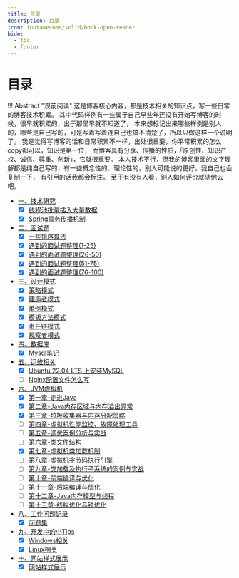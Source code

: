```yaml
---
title: 目录
description: 目录
icon: fontawesome/solid/book-open-reader
hide:
  - toc
  - footer
---
```


# 目录

!!! Abstract "观前阅读"
    这是博客核心内容，都是技术相关的知识点，写一些日常的博客技术积累。
    其中代码样例有一些属于自己早些年还没有开始写博客的时候，很早就积累的，出于那里早就不知道了，
    本来想标记出来哪些样例是别人的，哪些是自己写的，可是写着写着连自己也搞不清楚了，所以只做这样一个说明了。
    我是觉得写博客的话和日常积累不一样，出处很重要，你平常积累的怎么copy都可以，知识是第一位，
    而博客具有分享、传播的性质，「原创性、知识产权、诚信、尊重、创新」，它就很重要。
    本人技术不行，但我的博客里面的文字理解都是纯自己写的，有一些概念性的、理论性的，别人可能说的更好，我自己也会复制一下，
    有引用的话我都会标注。
    至于有没有人看，别人如何评价就随他去吧。

- <a class="navigation" href="技术研究/">一、技术研究</a>
    - [x] <a class="navigation" href="技术研究/线程池批量插入大量数据/">线程池批量插入大量数据</a>
    - [x] <a class="navigation" href="技术研究/Spring事务传播机制/">Spring事务传播机制</a>
- <a class="navigation" href="面试题/">二、面试题</a>
    - [x] <a class="navigation" href="面试题/一些排序算法/">一些排序算法</a>
    - [x] <a class="navigation" href="面试题/遇到的面试题整理(1-25)/">遇到的面试题整理(1-25)</a>
    - [x] <a class="navigation" href="面试题/遇到的面试题整理(26-50)/">遇到的面试题整理(26-50)</a>
    - [x] <a class="navigation" href="面试题/遇到的面试题整理(51-75)/">遇到的面试题整理(51-75)</a>
    - [x] <a class="navigation" href="面试题/遇到的面试题整理(76-100)/">遇到的面试题整理(76-100)</a>
- <a class="navigation" href="设计模式/">三、设计模式</a>
    - [x] <a class="navigation" href="设计模式/策略模式/">策略模式</a>
    - [x] <a class="navigation" href="设计模式/建造者模式/">建造者模式</a>
    - [x] <a class="navigation" href="设计模式/单例模式/">单例模式</a>
    - [x] <a class="navigation" href="设计模式/模板方法模式/">模板方法模式</a>
    - [x] <a class="navigation" href="设计模式/责任链模式/">责任链模式</a>
    - [x] <a class="navigation" href="设计模式/观察者模式/">观察者模式</a>
- <a class="navigation" href="数据库/">四、数据库</a>
    - [x] <a class="navigation" href="数据库/Mysql笔记/">Mysql笔记</a>
- <a class="navigation" href="运维相关/">五、运维相关</a>
    - [x] <a class="navigation" href="运维相关/Ubuntu 22.04 LTS 上安装MySQL/">Ubuntu 22.04 LTS 上安装MySQL</a>
    - [ ] <a class="navigation" href="运维相关/Nginx配置文件怎么写/">Nginx配置文件怎么写</a>
- <a class="navigation" href="JVM虚拟机/">六、JVM虚拟机</a>
    - [x] <a class="navigation" href="JVM虚拟机/第一章-走进Java/">第一章-走进Java</a>
    - [x] <a class="navigation" href="JVM虚拟机/第二章-Java内存区域与内存溢出异常/">第二章-Java内存区域与内存溢出异常</a>
    - [x] <a class="navigation" href="JVM虚拟机/第三章-垃圾收集器与内存分配策略/">第三章-垃圾收集器与内存分配策略</a>
    - [ ] <a class="navigation" href="JVM虚拟机/第四章-虚拟机性能监控、故障处理工具/">第四章-虚拟机性能监控、故障处理工具</a>
    - [ ] <a class="navigation" href="JVM虚拟机/第五章-调优案例分析与实战/">第五章-调优案例分析与实战</a>
    - [ ] <a class="navigation" href="JVM虚拟机/第六章-类文件结构/">第六章-类文件结构</a>
    - [x] <a class="navigation" href="JVM虚拟机/第七章-虚拟机类加载机制/">第七章-虚拟机类加载机制</a>
    - [ ] <a class="navigation" href="JVM虚拟机/第八章-虚拟机字节码执行引擎/">第八章-虚拟机字节码执行引擎</a>
    - [ ] <a class="navigation" href="JVM虚拟机/第九章-类加载及执行子系统的案例与实战/">第九章-类加载及执行子系统的案例与实战</a>
    - [ ] <a class="navigation" href="JVM虚拟机/第十章-前端编译与优化/">第十章-前端编译与优化</a>
    - [ ] <a class="navigation" href="JVM虚拟机/第十一章-后端编译与优化/">第十一章-后端编译与优化</a>
    - [ ] <a class="navigation" href="JVM虚拟机/第十二章-Java内存模型与线程/">第十二章-Java内存模型与线程</a>
    - [ ] <a class="navigation" href="JVM虚拟机/第十三章-线程优化与锁优化/">第十三章-线程优化与锁优化</a>
- <a class="navigation" href="工作问题记录/">八、工作问题记录</a>
    - [x] <a class="navigation" href="工作问题记录/问题集/">问题集</a>
- <a class="navigation" href="小Tips/">九、开发中的小Tips</a>
    - [x] <a class="navigation" href="小Tips/Windows/">Windows相关</a>
    - [x] <a class="navigation" href="小Tips/Linux/">Linux相关</a>
- <a class="navigation" href="网站所有样式/">十、网站样式展示</a>
    - [x] <a class="navigation" href="网站所有样式/demo/">网站样式展示</a>